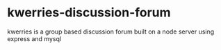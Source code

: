 # kwerries-discussion-forum
kwerries is a group based discussion forum built on a node server using express and mysql
